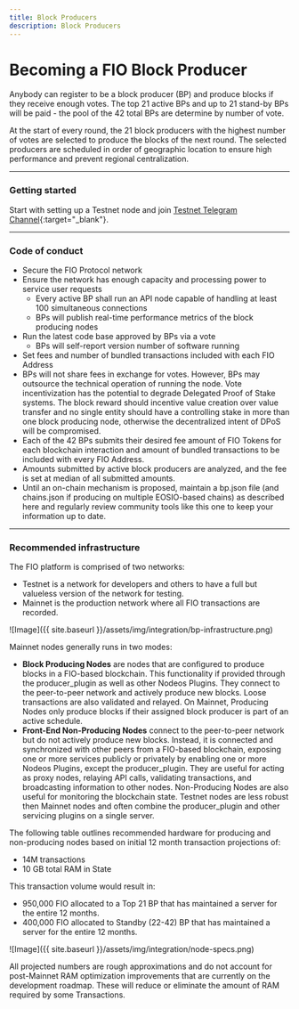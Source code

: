 ```yaml
---
title: Block Producers
description: Block Producers
---
```

# Becoming a FIO Block Producer

Anybody can register to be a block producer (BP) and produce blocks if they receive enough votes. The top 21 active BPs and up to 21 stand-by BPs will be paid - the pool of the 42 total BPs are determine by number of vote.

At the start of every round, the 21 block producers with the highest number of votes are selected to produce the blocks of the next round. The selected producers are scheduled in order of geographic location to ensure high performance and prevent regional centralization.

---
### Getting started

Start with setting up a Testnet node and join [Testnet Telegram Channel](https://t.me/fiotestnet){:target="_blank"}.

---
### Code of conduct

* Secure the FIO Protocol network
* Ensure the network has enough capacity and processing power to service user requests
  * Every active BP shall run an API node capable of handling at least 100 simultaneous connections
  * BPs will publish real-time performance metrics of the block producing nodes
* Run the latest code base approved by BPs via a vote 
  * BPs will self-report version number of software running
* Set fees and number of bundled transactions included with each FIO Address
* BPs will not share fees in exchange for votes. However, BPs may outsource the technical operation of running the node. Vote incentivization has the potential to degrade Delegated Proof of Stake systems. The block reward should incentive value creation over value transfer and no single entity should have a controlling stake in more than one block producing node, otherwise the decentralized intent of DPoS will be compromised.
* Each of the 42 BPs submits their desired fee amount of FIO Tokens for each blockchain interaction and amount of bundled transactions to be included with every FIO Address.
* Amounts submitted by active block producers are analyzed, and the fee is set at median of all submitted amounts.
* Until an on-chain mechanism is proposed, maintain a bp.json file (and chains.json if producing on multiple EOSIO-based chains) as described here and regularly review community tools like this one to keep your information up to date.

---
### Recommended infrastructure

The FIO platform is comprised of two networks:

* Testnet is a network for developers and others to have a full but valueless version of the network for testing.
* Mainnet is the production network where all FIO transactions are recorded.

![Image]({{ site.baseurl }}/assets/img/integration/bp-infrastructure.png)

Mainnet nodes generally runs in two modes:

* **Block Producing Nodes** are nodes that are configured to produce blocks in a FIO-based blockchain. This functionality if provided through the producer_plugin as well as other Nodeos Plugins. They connect to the peer-to-peer network and actively produce new blocks. Loose transactions are also validated and relayed. On Mainnet, Producing Nodes only produce blocks if their assigned block producer is part of an active schedule.
* **Front-End Non-Producing Nodes** connect to the peer-to-peer network but do not actively produce new blocks. Instead, it is connected and synchronized with other peers from a FIO-based blockchain, exposing one or more services publicly or privately by enabling one or more Nodeos Plugins, except the producer_plugin. They are useful for acting as proxy nodes, relaying API calls, validating transactions, and broadcasting information to other nodes. Non-Producing Nodes are also useful for monitoring the blockchain state.
Testnet nodes are less robust then Mainnet nodes and often combine the producer_plugin and other servicing plugins on a single server.

The following table outlines recommended hardware for producing and non-producing nodes based on initial 12 month transaction projections of:

* 14M transactions
* 10 GB total RAM in State

This transaction volume would result in:

* 950,000 FIO allocated to a Top 21 BP that has maintained a server for the entire 12 months.
* 400,000 FIO allocated to Standby (22-42) BP that has maintained a server for the entire 12 months.

![Image]({{ site.baseurl }}/assets/img/integration/node-specs.png)

All projected numbers are rough approximations and do not account for post-Mainnet RAM optimization improvements that are currently on the development roadmap. These will reduce or eliminate the amount of RAM required by some Transactions.


